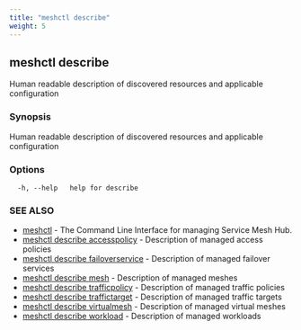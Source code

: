 ```yaml
---
title: "meshctl describe"
weight: 5
---
```

## meshctl describe

Human readable description of discovered resources and applicable configuration

### Synopsis

Human readable description of discovered resources and applicable configuration

### Options

```
  -h, --help   help for describe
```

### SEE ALSO

* [meshctl](../meshctl)	 - The Command Line Interface for managing Service Mesh Hub.
* [meshctl describe accesspolicy](../meshctl_describe_accesspolicy)	 - Description of managed access policies
* [meshctl describe failoverservice](../meshctl_describe_failoverservice)	 - Description of managed failover services
* [meshctl describe mesh](../meshctl_describe_mesh)	 - Description of managed meshes
* [meshctl describe trafficpolicy](../meshctl_describe_trafficpolicy)	 - Description of managed traffic policies
* [meshctl describe traffictarget](../meshctl_describe_traffictarget)	 - Description of managed traffic targets
* [meshctl describe virtualmesh](../meshctl_describe_virtualmesh)	 - Description of managed virtual meshes
* [meshctl describe workload](../meshctl_describe_workload)	 - Description of managed workloads

